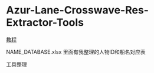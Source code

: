 # Azur-Lane-Crosswave-Res-Extractor-Tools

[教程](https://sxjeru.wordpress.com/2020/04/17/%e3%80%90%e7%a2%a7%e8%93%9d%e8%88%aa%e7%ba%bf%e3%80%91azur-lane-crosswave-%e8%a7%a3%e5%8c%85%e6%8c%87%e5%8d%97%e6%8e%a2%e7%b4%a2%e5%8e%86%e7%a8%8b/)

NAME_DATABASE.xlsx
里面有我整理的人物ID和船名对应表

工具整理
